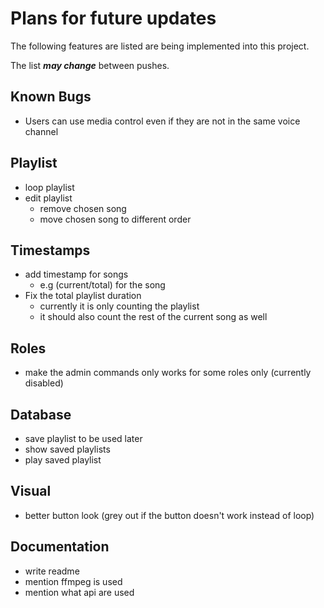 # Plans for future updates
The following features are listed are being implemented into this project.

The list ***may change*** between pushes.

## Known Bugs
- Users can use media control even if they are not in the same voice channel

## Playlist
- loop playlist
- edit playlist 
    - remove chosen song
    - move chosen song to different order

## Timestamps
- add timestamp for songs
    - e.g (current/total) for the song
- Fix the total playlist duration
    - currently it is only counting the playlist
    - it should also count the rest of the current song as well

## Roles
- make the admin commands only works for some roles only (currently disabled)

## Database
- save playlist to be used later
- show saved playlists
- play saved playlist

## Visual
- better button look (grey out if the button doesn't work instead of loop)

## Documentation 
- write readme
- mention ffmpeg is used 
- mention what api are used
